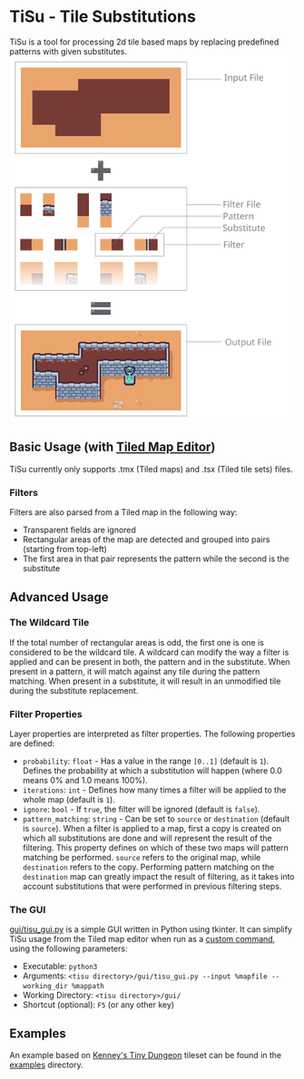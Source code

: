 # TiSu - Tile Substitutions

TiSu is a tool for processing 2d tile based maps by replacing predefined patterns with given substitutes.
![TiSu Concept](images/tisu.png "Input + Filters = Output")

## Basic Usage (with [Tiled Map Editor](https://www.mapeditor.org/))

TiSu currently only supports .tmx (Tiled maps) and .tsx (Tiled tile sets) files.

### Filters

Filters are also parsed from a Tiled map in the following way:
* Transparent fields are ignored
* Rectangular areas of the map are detected and grouped into pairs (starting from top-left)
* The first area in that pair represents the pattern while the second is the substitute

## Advanced Usage

### The Wildcard Tile

If the total number of rectangular areas is odd, the first one is one is considered to be the wildcard tile. A wildcard can modify the way a filter is applied and can be present in both, the pattern and in the substitute.
When present in a pattern, it will match against any tile during the pattern matching.
When present in a substitute, it will result in an unmodified tile during the substitute replacement.

### Filter Properties

Layer properties are interpreted as filter properties. The following properties are defined:
* `probability`: `float` - Has a value in the range `[0..1]` (default is `1`). Defines the probability at which a substitution will happen (where 0.0 means 0% and 1.0 means 100%).
* `iterations`: `int` - Defines how many times a filter will be applied to the whole map (default is `1`).
* `ignore`: `bool` - If `true`, the filter will be ignored (default is `false`).
* `pattern_matching`: `string` - Can be set to `source` or `destination` (default is `source`). When a filter is applied to a map, first a copy is created on which all substitutions are done and will represent the result of the filtering. This property defines on which of these two maps will pattern matching be performed. `source` refers to the original map, while `destination` refers to the copy. Performing pattern matching on the `destination` map can greatly impact the result of filtering, as it takes into account substitutions that were performed in previous filtering steps.

### The GUI

[gui/tisu_gui.py](gui/tisu_gui.py) is a simple GUI written in Python using tkinter. It can simplify TiSu usage from the Tiled map editor when run as a [custom command](https://doc.mapeditor.org/en/stable/manual/using-commands/), using the following parameters:
* Executable: `python3`
* Arguments: `<tisu directory>/gui/tisu_gui.py --input %mapfile --working_dir %mappath`
* Working Directory: `<tisu directory>/gui/`
* Shortcut (optional): `F5` (or any other key)

## Examples

An example based on [Kenney's Tiny Dungeon](https://kenney.nl/assets/tiny-dungeon) tileset can be found in the [examples](examples/kenney_tiny_dungeon/) directory.
